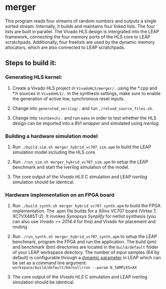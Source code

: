 merger
=============

This program reads four streams of random numbers and outputs a single sorted stream. Internally, it builds and maintains four linked lists. The four lists are built in parallel. The Vivado HLS design is intergrated into the LEAP framework, connecting the four memory ports of the HLS core to LEAP scratchpads. Additionally, four freelists are used by the dynamic memory allocators, which are also connected to LEAP scratchpads.

Steps to build it:
-------------

### Generating HLS kernel:

1) Create a Vivado HLS project in `VivadoHLS/merger/.` using the *.cpp and *.h sources in `VivadoHLS/.` In the synthesis settings, make sure to enable the generation of active low, synchronous reset inputs.

2) Change into `generated_verilog/.` and run `./reload_source_files.sh`.

3) Change into `testbench/.` and run `make` in order to test whether the HLS design can be imported into a *BVI wrapper* and simulated using *iverilog*.

### Building a hardware simulation model

1) Run `./build_sim.sh merger_hybrid_vc707_sim.apm` to build the LEAP simulation model including the HLS core. 

2) Run `./run_sim.sh merger_hybrid_vc707_sim.apm` to setup the LEAP benchmark and start the iverilog simulation of the model.

3) The core output of the *Vivado HLS* C simulation and LEAP *iverilog* simulation should be identical.

### Hardware implementation on an FPGA board

1) Run `./build_synth.sh merger_hybrid_vc707_synth.apm` to build the FPGA implementation. The .apm file builds for a Xilinx VC707 board (Virtex 7, XC7VX485T-2). It invokes *Synopsys Synplify* for netlist synthesis (you can also use *Vivado >= 2014.4* for this) and Vivado for placement and routing.

2) Run `./run_synth.sh merger_hybrid_vc707_synth.apm` to setup the LEAP benchmark, program the FPGA and run the application. The build (pm) and benchmark (bm) directories are located in the `build/default` folder of your LEAP workspace directory. The number of input samples (64 by default) is configurable through a [dynamic parameter](https://github.com/LEAP-FPGA/leap-documentation/wiki/Dynamic-parameters) in LEAP which can be set as a command line argument: `workspace/build/default/bm/null/run --param N_SAMPLES=XX`

3) The core output of the *Vivado HLS* C simulation and LEAP iverilog simulation should be identical.

